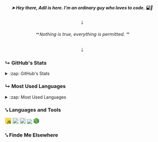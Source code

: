 ##### <p align='center'>➤ Hey there, Adil is here. I'm an ordinary guy who loves to code. 💻🖤<p/>
<p align='center'>￬</p>

###### <p align="center"> ❛❛ 𝘕𝘰𝘵𝘩𝘪𝘯𝘨 𝘪𝘴 𝘵𝘳𝘶𝘦, 𝘦𝘷𝘦𝘳𝘺𝘵𝘩𝘪𝘯𝘨 𝘪𝘴 𝘱𝘦𝘳𝘮𝘪𝘵𝘵𝘦𝘥. ❜❜</p>
<p align='center'>￬</p>


<h3>↳ GitHub's Stats </h3>
<details>
 <summary>:zap: GitHub's Stats</summary>
 <br>
<img align= 'center' src="https://github-readme-stats-pi-sandy.vercel.app/api?username=iamxadil&showicons=true&hide_border=true&theme=radical"/>
 
</details>

     

<h3 >↳ Most Used Languages </h3>
<details>
 <summary>:zap: Most Used Languages</summary>
 <br>
 
[![Top Langs](https://github-readme-stats.vercel.app/api/top-langs/?username=iamxadil&layout=Demo)](https://github.com/anuraghazra/github-readme-stats)

</details>



<h3> ⤥ Languages and Tools </h3>
<code><img height="20" width="20" src="https://raw.githubusercontent.com/github/explore/80688e429a7d4ef2fca1e82350fe8e3517d3494d/topics/javascript/javascript.png"></code>
<code><img height="20" width ="20" src="https://engineering.fb.com/wp-content/uploads/2016/05/2000px-Python-logo-notext.svg_.png"></code>
<code><img height="20" width ="20" src="http://www.myiconfinder.com/uploads/iconsets/5afa1ee1e39e6f7ef2cc4737666a2d43.png"></code>
<code><img height="20" src="http://www.myiconfinder.com/uploads/iconsets/82d5ec86e8e507ad5d83a428c91df0f7.png"></code>
<code><img height="20" src="https://raw.githubusercontent.com/github/explore/80688e429a7d4ef2fca1e82350fe8e3517d3494d/topics/nodejs/nodejs.png"></code>  



<h3> ⤥ Finde Me Elsewhere </h3>

